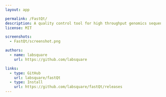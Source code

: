 ```yaml
---
layout: app

permalink: /FastQt/
description: A quality control tool for high throughput genomics sequence data. 
license: MIT

screenshots:
  - FastQt/screenshot.png

authors:
  - name: labsquare
    url: https://github.com/labsquare

links:
  - type: GitHub
    url: labsquare/fastQt
  - type: Install
    url: https://github.com/labsquare/fastQt/releases
---
```

